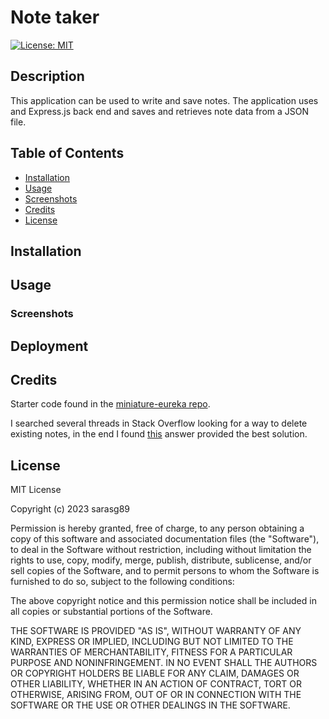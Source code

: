 # Note taker

[![License: MIT](https://img.shields.io/badge/License-MIT-yellow.svg)](https://opensource.org/licenses/MIT)

## Description

This application can be used to write and save notes. The application uses and Express.js back end and saves and retrieves note data from a JSON file.

## Table of Contents

- [Installation](#installation)
- [Usage](#usage)
- [Screenshots](#screenshots)
- [Credits](#credits)
- [License](#license)

## Installation

## Usage

### Screenshots

## Deployment

## Credits

Starter code found in the [miniature-eureka repo](https://github.com/coding-boot-camp/miniature-eureka).

I searched several threads in Stack Overflow looking for a way to delete existing notes, in the end I found [this](https://stackoverflow.com/a/65028533) answer provided the best solution.

## License

MIT License

Copyright (c) 2023 sarasg89

Permission is hereby granted, free of charge, to any person obtaining a copy of this software and associated documentation files (the "Software"), to deal in the Software without restriction, including without limitation the rights to use, copy, modify, merge, publish, distribute, sublicense, and/or sell copies of the Software, and to permit persons to whom the Software is furnished to do so, subject to the following conditions:

The above copyright notice and this permission notice shall be included in all copies or substantial portions of the Software.

THE SOFTWARE IS PROVIDED "AS IS", WITHOUT WARRANTY OF ANY KIND, EXPRESS OR IMPLIED, INCLUDING BUT NOT LIMITED TO THE WARRANTIES OF MERCHANTABILITY, FITNESS FOR A PARTICULAR PURPOSE AND NONINFRINGEMENT. IN NO EVENT SHALL THE AUTHORS OR COPYRIGHT HOLDERS BE LIABLE FOR ANY CLAIM, DAMAGES OR OTHER LIABILITY, WHETHER IN AN ACTION OF CONTRACT, TORT OR OTHERWISE, ARISING FROM, OUT OF OR IN CONNECTION WITH THE SOFTWARE OR THE USE OR OTHER DEALINGS IN THE SOFTWARE.
